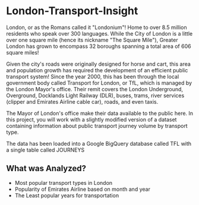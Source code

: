 # London-Transport-Insight
London, or as the Romans called it "Londonium"! Home to over 8.5 million residents who speak over 300 languages. While the City of London is a little over one square mile (hence its nickname "The Square Mile"), Greater London has grown to encompass 32 boroughs spanning a total area of 606 square miles!

Given the city's roads were originally designed for horse and cart, this area and population growth has required the development of an efficient public transport system! Since the year 2000, this has been through the local government body called Transport for London, or TfL, which is managed by the London Mayor's office. Their remit covers the London Underground, Overground, Docklands Light Railway (DLR), buses, trams, river services (clipper and Emirates Airline cable car), roads, and even taxis.

The Mayor of London's office make their data available to the public here. In this project, you will work with a slightly modified version of a dataset containing information about public transport journey volume by transport type.

The data has been loaded into a Google BigQuery database called TFL with a single table called JOURNEYS

## What was Analyzed?
* Most popular transport types in London
* Popularity of Emirates Airline based on month and year
* The Least popular years for transportation
